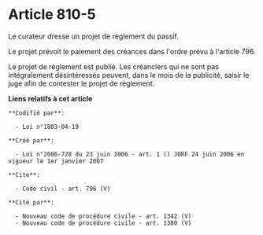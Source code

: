 # Article 810-5

Le curateur dresse un projet de règlement du passif. 

Le projet prévoit le paiement des créances dans l'ordre prévu à l'article 796. 

Le projet de règlement est publié. Les créanciers qui ne sont pas intégralement désintéressés peuvent, dans le mois de la
publicité, saisir le juge afin de contester le projet de règlement.

**Liens relatifs à cet article**

	**Codifié par**:

	  - Loi n°1803-04-19

	**Créé par**:

	  - Loi n°2006-728 du 23 juin 2006 - art. 1 () JORF 24 juin 2006 en vigueur le 1er janvier 2007

	**Cite**:

	  - Code civil - art. 796 (V)

	**Cité par**:

	  - Nouveau code de procédure civile - art. 1342 (V)
	  - Nouveau code de procédure civile - art. 1380 (V)
